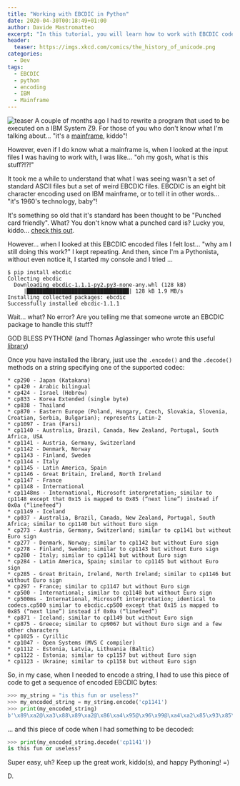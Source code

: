 ```yaml
---
title: "Working with EBCDIC in Python"
date: 2020-04-30T00:18:49+01:00
author: Davide Mastromatteo
excerpt: "In this tutorial, you will learn how to work with EBCDIC code in Python"
header:
  teaser: https://imgs.xkcd.com/comics/the_history_of_unicode.png
categories:
  - Dev
tags:
  - EBCDIC
  - python
  - encoding
  - IBM
  - Mainframe
---
```

![teaser](https://imgs.xkcd.com/comics/the_history_of_unicode.png)
A couple of months ago I had to rewrite a program that used to be executed on a IBM System Z9. For those of you who don't know what I'm talking about... "it's a [mainframe](https://en.wikipedia.org/wiki/IBM_System_z9), kiddo"!

However, even if I do know what a mainframe is, when I looked at the input files I was having to work with, I was like... "oh my gosh, what is this stuff?!?!"

It took me a while to understand that what I was seeing wasn't a set of standard ASCII files but a set of weird EBCDIC files. EBCDIC is an eight bit character encoding used on IBM mainframe, or to tell it in other words... "it's 1960's technology, baby"!

It's something so old that it's standard has been thought to be "Punched card friendly". What? You don't know what a punched card is? Lucky you, kiddo... [check this out](https://en.wikipedia.org/wiki/Punched_card).

However... when I looked at this EBCDIC encoded files I felt lost... "why am I still doing this work?" I kept repeating. And then, since I'm a Pythonista, without even notice it, I started my console and I tried ...

```console
$ pip install ebcdic
Collecting ebcdic
  Downloading ebcdic-1.1.1-py2.py3-none-any.whl (128 kB)
     |████████████████████████████████| 128 kB 1.9 MB/s
Installing collected packages: ebcdic
Successfully installed ebcdic-1.1.1
```

Wait... what? No error? Are you telling me that someone wrote an EBCDIC package to handle this stuff? 

GOD BLESS PYTHON! 
(and Thomas Aglassinger who wrote this useful [library](https://pypi.org/project/ebcdic/))

Once you have installed the library, just use the `.encode()` and the `.decode()` methods on a string specifying one of the supported codec:

```
* cp290 - Japan (Katakana)
* cp420 - Arabic bilingual
* cp424 - Israel (Hebrew)
* cp833 - Korea Extended (single byte)
* cp838 - Thailand
* cp870 - Eastern Europe (Poland, Hungary, Czech, Slovakia, Slovenia, Croatian, Serbia, Bulgarian); represents Latin-2
* cp1097 - Iran (Farsi)
* cp1140 - Australia, Brazil, Canada, New Zealand, Portugal, South Africa, USA
* cp1141 - Austria, Germany, Switzerland
* cp1142 - Denmark, Norway
* cp1143 - Finland, Sweden
* cp1144 - Italy
* cp1145 - Latin America, Spain
* cp1146 - Great Britain, Ireland, North Ireland
* cp1147 - France
* cp1148 - International
* cp1148ms - International, Microsoft interpretation; similar to cp1148 except that 0x15 is mapped to 0x85 (“next line”) instead if 0x0a (“linefeed”)
* cp1149 - Iceland
* cp037 - Australia, Brazil, Canada, New Zealand, Portugal, South Africa; similar to cp1140 but without Euro sign
* cp273 - Austria, Germany, Switzerland; similar to cp1141 but without Euro sign
* cp277 - Denmark, Norway; similar to cp1142 but without Euro sign
* cp278 - Finland, Sweden; similar to cp1143 but without Euro sign
* cp280 - Italy; similar to cp1141 but without Euro sign
* cp284 - Latin America, Spain; similar to cp1145 but without Euro sign
* cp285 - Great Britain, Ireland, North Ireland; similar to cp1146 but without Euro sign
* cp297 - France; similar to cp1147 but without Euro sign
* cp500 - International; similar to cp1148 but without Euro sign
* cp500ms - International, Microsoft interpretation; identical to codecs.cp500 similar to ebcdic.cp500 except that 0x15 is mapped to 0x85 (“next line”) instead if 0x0a (“linefeed”)
* cp871 - Iceland; similar to cp1149 but without Euro sign
* cp875 - Greece; similar to cp9067 but without Euro sign and a few other characters
* cp1025 - Cyrillic
* cp1047 - Open Systems (MVS C compiler)
* cp1112 - Estonia, Latvia, Lithuania (Baltic)
* cp1122 - Estonia; similar to cp1157 but without Euro sign
* cp1123 - Ukraine; similar to cp1158 but without Euro sign
```

So, in my case, when I needed to encode a string, I had to use this piece of code to get a sequence of encoded EBCDIC bytes:

```python
>>> my_string = "is this fun or useless?"
>>> my_encoded_string = my_string.encode('cp1141')
>>> print(my_encoded_string)
b'\x89\xa2@\xa3\x88\x89\xa2@\x86\xa4\x95@\x96\x99@\xa4\xa2\x85\x93\x85\xa2\xa2o'
```

... and this piece of code when I had something to be decoded:

```python
>>> print(my_encoded_string.decode('cp1141'))
is this fun or useless?
```

Super easy, uh? Keep up the great work, kiddo(s), and happy Pythoning! =)

D.